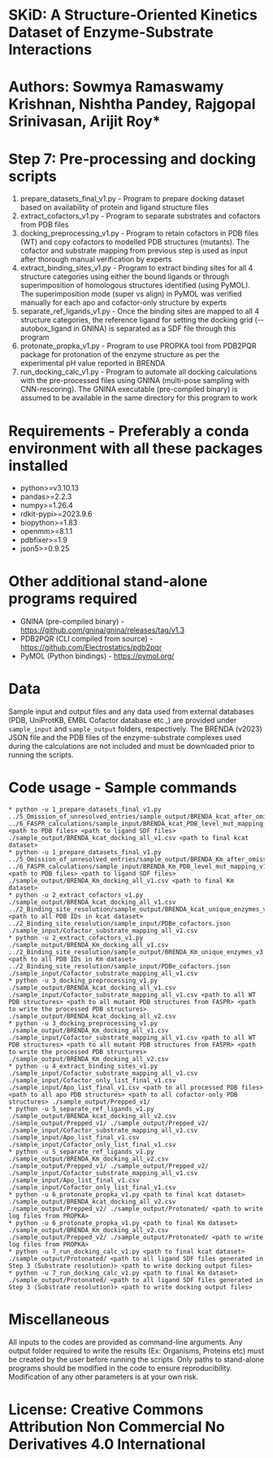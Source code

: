 # SKiD: A Structure-Oriented Kinetics Dataset of Enzyme-Substrate Interactions
# Authors: Sowmya Ramaswamy Krishnan, Nishtha Pandey, Rajgopal Srinivasan, Arijit Roy*

# Step 7: Pre-processing and docking scripts
1. prepare_datasets_final_v1.py - Program to prepare docking dataset based on availability of protein and ligand structure files
2. extract_cofactors_v1.py - Program to separate substrates and cofactors from PDB files 
3. docking_preprocessing_v1.py - Program to retain cofactors in PDB files (WT) and copy cofactors to modelled PDB structures (mutants). The cofactor and substrate mapping from previous step is used as input after thorough manual verification by experts
4. extract_binding_sites_v1.py - Program to extract binding sites for all 4 structure categories using either the bound ligands or through superimposition of homologous structures identified (using PyMOL). The superimposition mode (super vs align) in PyMOL was verified manually for each apo and cofactor-only structure by experts
5. separate_ref_ligands_v1.py - Once the binding sites are mapped to all 4 structure categories, the reference ligand for setting the docking grid (--autobox_ligand in GNINA) is separated as a SDF file through this program
6. protonate_propka_v1.py - Program to use PROPKA tool from PDB2PQR package for protonation of the enzyme structure as per the experimental pH value reported in BRENDA
7. run_docking_calc_v1.py - Program to automate all docking calculations with the pre-processed files using GNINA (multi-pose sampling with CNN-rescoring). The GNINA executable (pre-compiled binary) is assumed to be available in the same directory for this program to work

# Requirements - Preferably a conda environment with all these packages installed
* python>=v3.10.13
* pandas>=2.2.3
* numpy>=1.26.4
* rdkit-pypi>=2023.9.6
* biopython>=1.83
* openmm>=8.1.1
* pdbfixer>=1.9
* json5>=0.9.25

# Other additional stand-alone programs required
* GNINA (pre-compiled binary) - https://github.com/gnina/gnina/releases/tag/v1.3
* PDB2PQR (CLI compiled from source) - https://github.com/Electrostatics/pdb2pqr
* PyMOL (Python bindings) - https://pymol.org/

# Data
Sample input and output files and any data used from external databases (PDB, UniProtKB, EMBL Cofactor database etc.,) are provided under `sample_input` and `sample_output` folders, respectively. The BRENDA (v2023) JSON file and the PDB files of the enzyme-substrate complexes used during the calculations are not included and must be downloaded prior to running the scripts.

# Code usage - Sample commands
```
* python -u 1_prepare_datasets_final_v1.py ../5_Omission_of_unresolved_entries/sample_output/BRENDA_kcat_after_omissions_final_v1.csv ../6_FASPR_calculations/sample_input/BRENDA_kcat_PDB_level_mut_mapping_v1.csv <path to PDB files> <path to ligand SDF files> ./sample_output/BRENDA_kcat_docking_all_v1.csv <path to final kcat dataset>
* python -u 1_prepare_datasets_final_v1.py ../5_Omission_of_unresolved_entries/sample_output/BRENDA_Km_after_omissions_final_v1.csv ../6_FASPR_calculations/sample_input/BRENDA_Km_PDB_level_mut_mapping_v1.csv <path to PDB files> <path to ligand SDF files> ./sample_output/BRENDA_Km_docking_all_v1.csv <path to final Km dataset>
* python -u 2_extract_cofactors_v1.py ./sample_output/BRENDA_kcat_docking_all_v1.csv ../2_Binding_site_resolution/sample_output/BRENDA_kcat_unique_enzymes_v3.csv <path to all PDB IDs in kcat dataset> ../2_Binding_site_resolution/sample_input/PDBe_cofactors.json ./sample_input/Cofactor_substrate_mapping_all_v1.csv
* python -u 2_extract_cofactors_v1.py ./sample_output/BRENDA_Km_docking_all_v1.csv ../2_Binding_site_resolution/sample_output/BRENDA_Km_unique_enzymes_v3.csv <path to all PDB IDs in Km dataset> ../2_Binding_site_resolution/sample_input/PDBe_cofactors.json ./sample_input/Cofactor_substrate_mapping_all_v1.csv
* python -u 3_docking_preprocessing_v1.py ./sample_output/BRENDA_kcat_docking_all_v1.csv ./sample_input/Cofactor_substrate_mapping_all_v1.csv <path to all WT PDB structures> <path to all mutant PDB structures from FASPR> <path to write the processed PDB structures> ./sample_output/BRENDA_kcat_docking_all_v2.csv
* python -u 3_docking_preprocessing_v1.py ./sample_output/BRENDA_Km_docking_all_v1.csv ./sample_input/Cofactor_substrate_mapping_all_v1.csv <path to all WT PDB structures> <path to all mutant PDB structures from FASPR> <path to write the processed PDB structures> ./sample_output/BRENDA_Km_docking_all_v2.csv
* python -u 4_extract_binding_sites_v1.py ./sample_input/Cofactor_substrate_mapping_all_v1.csv ./sample_input/Cofactor_only_list_final_v1.csv ./sample_input/Apo_list_final_v1.csv <path to all processed PDB files> <path to all apo PDB structures> <path to all cofactor-only PDB structures> ./sample_output/Prepped_v1/
* python -u 5_separate_ref_ligands_v1.py ./sample_output/BRENDA_kcat_docking_all_v2.csv ./sample_output/Prepped_v1/ ./sample_output/Prepped_v2/ ./sample_input/Cofactor_substrate_mapping_all_v1.csv ./sample_input/Apo_list_final_v1.csv ./sample_input/Cofactor_only_list_final_v1.csv
* python -u 5_separate_ref_ligands_v1.py ./sample_output/BRENDA_Km_docking_all_v2.csv ./sample_output/Prepped_v1/ ./sample_output/Prepped_v2/ ./sample_input/Cofactor_substrate_mapping_all_v1.csv ./sample_input/Apo_list_final_v1.csv ./sample_input/Cofactor_only_list_final_v1.csv
* python -u 6_protonate_propka_v1.py <path to final kcat dataset> ./sample_output/BRENDA_kcat_docking_all_v2.csv ./sample_output/Prepped_v2/ ./sample_output/Protonated/ <path to write log files from PROPKA>
* python -u 6_protonate_propka_v1.py <path to final Km dataset> ./sample_output/BRENDA_Km_docking_all_v2.csv ./sample_output/Prepped_v2/ ./sample_output/Protonated/ <path to write log files from PROPKA>
* python -u 7_run_docking_calc_v1.py <path to final kcat dataset> ./sample_output/Protonated/ <path to all ligand SDF files generated in Step 3 (Substrate resolution)> <path to write docking output files>
* python -u 7_run_docking_calc_v1.py <path to final Km dataset> ./sample_output/Protonated/ <path to all ligand SDF files generated in Step 3 (Substrate resolution)> <path to write docking output files>
```

# Miscellaneous
All inputs to the codes are provided as command-line arguments. Any output folder required to write the results (Ex: Organisms, Proteins etc) must be created by the user before running the scripts. Only paths to stand-alone programs should be modified in the code to ensure reproducibility. Modification of any other parameters is at your own risk.

# License: Creative Commons Attribution Non Commercial No Derivatives 4.0 International











